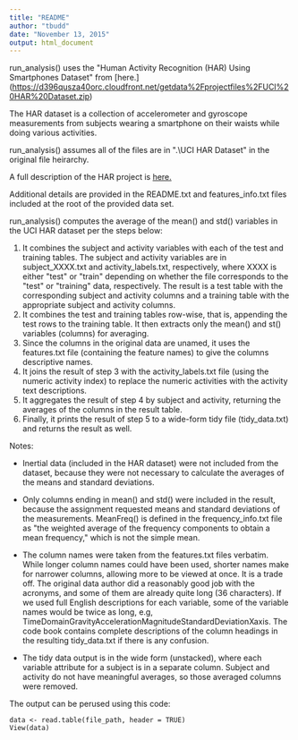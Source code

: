```yaml
---
title: "README"
author: "tbudd"
date: "November 13, 2015"
output: html_document
---
```


run_analysis() uses the "Human Activity Recognition (HAR) Using Smartphones Dataset" from [here.] (https://d396qusza40orc.cloudfront.net/getdata%2Fprojectfiles%2FUCI%20HAR%20Dataset.zip)

The HAR dataset is a collection of accelerometer and gyroscope measurements from subjects wearing a smartphone on their waists while doing various activities.

run_analysis() assumes all of the files are in ".\UCI HAR Dataset" in the original file heirarchy.

A full description of the HAR project is [here.](
http://archive.ics.uci.edu/ml/datasets/Human+Activity+Recognition+Using+Smartphones)

Additional details are provided in the README.txt and features_info.txt files included at the root of the provided data set.

run_analysis() computes the average of the mean() and std() variables in the UCI HAR dataset per the steps below: 

1. It combines the subject and activity variables with each of the test and training tables. 
    The subject and activity variables are in subject_XXXX.txt and activity_labels.txt, respectively, where XXXX is either "test" or "train" depending on whether the file corresponds to the "test" or "training" data, respectively. 
    The result is a test table with the corresponding subject and activity columns and a training table with the appropriate subject and activity columns.
2. It combines the test and training tables row-wise, that is, appending the test rows to the training table.
 It then extracts only the mean() and st() variables (columns) for averaging.
3. Since the columns in the original data are unamed, it uses the features.txt file (containing the feature names) to give the columns descriptive names.
4. It joins the result of step 3 with the activity_labels.txt file (using the numeric activity index) to replace the numeric activities with the activity text descriptions.
5. It aggregates the result of step 4 by subject and activity, returning the averages of the columns in the result table.
6. Finally, it prints the result of step 5 to a wide-form tidy file (tidy_data.txt) and returns the result as well.

Notes:
- Inertial data (included in the HAR dataset) were not included from the dataset, because they were not necessary to calculate the averages of the means and standard deviations.

- Only columns ending in mean() and std() were included in the result, because the assignment requested means and standard deviations of the measurements. MeanFreq() is defined in the frequency_info.txt file as "the weighted average of the frequency components to obtain a mean frequency," which is not the simple mean.

- The column names were taken from the features.txt files verbatim. While longer column names could have been used, shorter names make for narrower columns, allowing more to be viewed at once. It is a trade off. The original data author did a reasonably good job with the acronyms, and some of them are already quite long (36 characters). If we used  full English descriptions for each variable, some of the variable names would be twice as long, e.g, TimeDomainGravityAccelerationMagnitudeStandardDeviationXaxis. The code book contains complete descriptions of the column headings in the resulting tidy_data.txt if there is any confusion.

- The tidy data output is in the wide form (unstacked), where each variable attribute for a subject is in a separate column. Subject and activity do not have meaningful averages, so those averaged columns were removed.

The output can be perused using this code:
```{r, echo=FALSE}
data <- read.table(file_path, header = TRUE)
View(data)
```